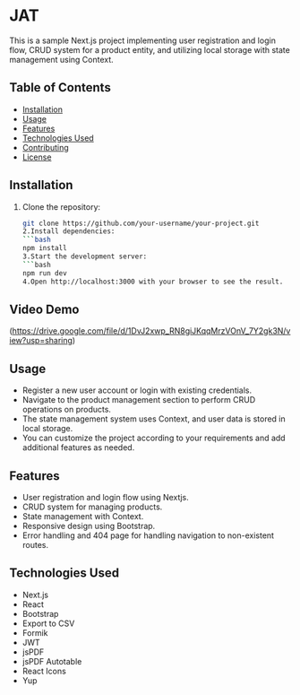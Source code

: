 # JAT

This is a sample Next.js project implementing user registration and login flow, CRUD system for a product entity, and utilizing local storage with state management using Context.

## Table of Contents

- [Installation](#installation)
- [Usage](#usage)
- [Features](#features)
- [Technologies Used](#technologies-used)
- [Contributing](#contributing)
- [License](#license)

## Installation

1. Clone the repository:

   ````bash
   git clone https://github.com/your-username/your-project.git
   2.Install dependencies:
   ```bash
   npm install
   3.Start the development server:
   ```bash
   npm run dev
   4.Open http://localhost:3000 with your browser to see the result.
   ````
## Video Demo
(https://drive.google.com/file/d/1DvJ2xwp_RN8giJKqqMrzVOnV_7Y2gk3N/view?usp=sharing)
   ## Usage

- Register a new user account or login with existing credentials.
- Navigate to the product management section to perform CRUD operations on products.
- The state management system uses Context, and user data is stored in local storage.
- You can customize the project according to your requirements and add additional features as needed.

## Features

- User registration and login flow using Nextjs.
- CRUD system for managing products.
- State management with Context.
- Responsive design using Bootstrap.
- Error handling and 404 page for handling navigation to non-existent routes.

## Technologies Used

- Next.js
- React
- Bootstrap
- Export to CSV
- Formik
- JWT
- jsPDF
- jsPDF Autotable
- React Icons
- Yup
